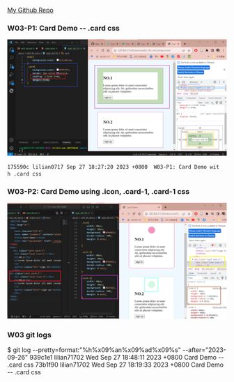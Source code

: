 [My Github Repo](https://github.com/lilian71702/1121-web-409730446)

### W03-P1: Card Demo  --  .card css
 
![](w03-p1.png)
 
```
175590c lilian0717 Sep 27 18:27:20 2023 +0800  W03-P1: Card Demo wit
h .card css
```

### W03-P2: Card Demo using .icon, .card-1, .card-1 css 
![](w03-p2.png)

### W03 git logs

$ git log --pretty=format:"%h%x09%an%x09%ad%x09%s" --after="2023-09-26"
939c1e1 lilian71702     Wed Sep 27 18:48:11 2023 +0800  Card Demo  --  .card css
73b1f90 lilian71702     Wed Sep 27 18:19:33 2023 +0800  Card Demo  --  .card css


